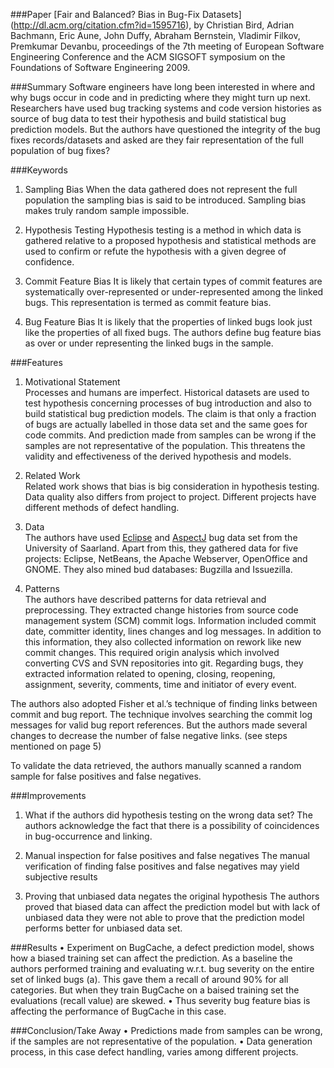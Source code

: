 ###Paper
[Fair and Balanced? Bias in Bug-Fix Datasets] (http://dl.acm.org/citation.cfm?id=1595716), by Christian Bird, Adrian Bachmann, Eric Aune, John Duffy, Abraham Bernstein, Vladimir Filkov, Premkumar Devanbu, proceedings of the 7th meeting of European Software Engineering Conference and the ACM SIGSOFT symposium on the Foundations of Software Engineering 2009.

###Summary
Software engineers have long been interested in where and why bugs occur in code and in predicting where they might turn up next. Researchers have used bug tracking systems and code version histories as source of bug data to test their hypothesis and build statistical bug prediction models. But the authors have questioned the integrity of the bug fixes records/datasets and asked are they fair representation of the full population of bug fixes?
 
###Keywords

1.	Sampling Bias 
When the data gathered does not represent the full population the sampling bias is said to be introduced. Sampling bias makes truly random sample impossible.

2.	Hypothesis Testing 
Hypothesis testing is a method in which data is gathered relative to a proposed hypothesis and statistical methods are used to confirm or refute the hypothesis with a given degree of confidence.

3.	Commit Feature Bias
It is likely that certain types of commit features are systematically over-represented or under-represented among the linked bugs. This representation is termed as commit feature bias.

4.	Bug Feature Bias
It is likely that the properties of linked bugs look just like the properties of all fixed bugs. The authors define bug feature bias as over or under representing the linked bugs in the sample.


###Features

1.	Motivational Statement  
Processes and humans are imperfect. Historical datasets are used to test hypothesis concerning processes of bug introduction and also to build statistical bug prediction models. The claim is that only a fraction of bugs are actually labelled in those data set and the same goes for code commits. And prediction made from samples can be wrong if the samples are not representative of the population. This threatens the validity and effectiveness of the derived hypothesis and models.

2.	Related Work  
Related work shows that bias is big consideration in hypothesis testing. Data quality also differs from project to project. Different projects have different methods of defect handling. 

3.	Data  
The authors have used [Eclipse](http://www.st.cs.uni-saarland.de/softevo/bug-data/eclipse) and [AspectJ](http://www.st.cs.uni-saarland.de/ibugs) bug data set from the University of Saarland. Apart from this, they gathered data for five projects: Eclipse, NetBeans, the Apache Webserver, OpenOffice and GNOME. They also mined bud databases: Bugzilla and Issuezilla.

4.	Patterns  
The authors have described patterns for data retrieval and preprocessing. They extracted change histories from source code management system (SCM) commit logs. Information included commit date, committer identity, lines changes and log messages. In addition to this information, they also collected information on rework like new commit changes. This required origin analysis which involved converting CVS and SVN repositories into git. Regarding bugs, they extracted information related to opening, closing, reopening, assignment, severity, comments, time and initiator of every event.

The authors also adopted Fisher et al.’s technique of finding links between commit and bug report. The technique involves searching the commit log messages for valid bug report references. But the authors made several changes to decrease the number of false negative links. (see steps mentioned on page 5)

To validate the data retrieved, the authors manually scanned a random sample for false positives and false negatives.

###Improvements

1.	What if the authors did hypothesis testing on the wrong data set?
The authors acknowledge the fact that there is a possibility of coincidences in bug-occurrence and linking.

2.	Manual inspection for false positives and false negatives
The manual verification of finding false positives and false negatives may yield subjective results

3.	Proving that unbiased data negates the original hypothesis
The authors proved that biased data can affect the prediction model but with lack of unbiased data they were not able to prove that the prediction model performs better for unbiased data set.

###Results
•	Experiment on BugCache, a defect prediction model, shows how a biased training set can affect the prediction. As a baseline the authors performed training and evaluating w.r.t. bug severity on the entire set of linked bugs (a). This gave them a recall of around 90% for all categories. But when they train BugCache on a baised training set the evaluations (recall value) are skewed.
•	Thus severity bug feature bias is affecting the performance of BugCache in this case.

###Conclusion/Take Away
•	Predictions made from samples can be wrong, if the samples are not representative of the population. 
•	Data generation process, in this case defect handling, varies among different projects.



